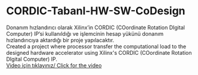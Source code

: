 # CORDIC-Tabanl-HW-SW-CoDesign
Donanım hızlandırıcı olarak Xilinx’in CORDIC (COordinate Rotation DIgital Computer) IP’si kullanıldığı ve işlemcinin hesap yükünü donanım hızlandırıcıya aktardığı bir proje yapılacaktır. <br>
Created a project where processor transfer the computational load to the designed hardware accelerator using Xilinx's CORDIC (COordinate Rotation DIgital Computer) IP. <br>
<a href="https://www.youtube.com/watch?v=onF9bH80pq0">Video için tıklayınız/ Click for the video</a>
